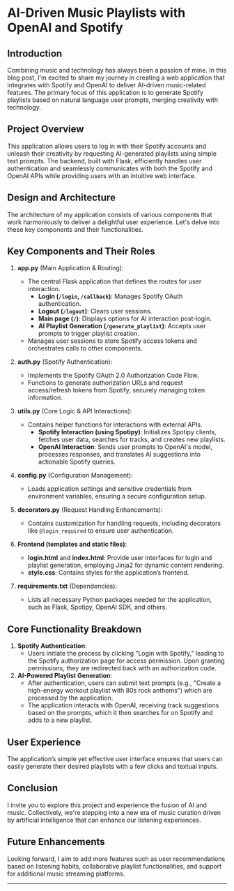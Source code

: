 # AI-Driven Music Playlists with OpenAI and Spotify

## Introduction
Combining music and technology has always been a passion of mine. In this blog post, I'm excited to share my journey in creating a web application that integrates with Spotify and OpenAI to deliver AI-driven music-related features. The primary focus of this application is to generate Spotify playlists based on natural language user prompts, merging creativity with technology.

## Project Overview
This application allows users to log in with their Spotify accounts and unleash their creativity by requesting AI-generated playlists using simple text prompts. The backend, built with Flask, efficiently handles user authentication and seamlessly communicates with both the Spotify and OpenAI APIs while providing users with an intuitive web interface.

## Design and Architecture
The architecture of my application consists of various components that work harmoniously to deliver a delightful user experience. Let's delve into these key components and their functionalities.

## Key Components and Their Roles

1. **app.py** (Main Application & Routing):
   * The central Flask application that defines the routes for user interaction.
     * **Login (`/login`, `/callback`)**: Manages Spotify OAuth authentication.
     * **Logout (`/logout`)**: Clears user sessions.
     * **Main page (`/`)**: Displays options for AI interaction post-login.
     * **AI Playlist Generation (`/generate_playlist`)**: Accepts user prompts to trigger playlist creation.
   * Manages user sessions to store Spotify access tokens and orchestrates calls to other components.

2. **auth.py** (Spotify Authentication):
   * Implements the Spotify OAuth 2.0 Authorization Code Flow.
   * Functions to generate authorization URLs and request access/refresh tokens from Spotify, securely managing token information.

3. **utils.py** (Core Logic & API Interactions):
   * Contains helper functions for interactions with external APIs.
     * **Spotify Interaction (using Spotipy)**: Initializes Spotipy clients, fetches user data, searches for tracks, and creates new playlists.
     * **OpenAI Interaction**: Sends user prompts to OpenAI's model, processes responses, and translates AI suggestions into actionable Spotify queries.

4. **config.py** (Configuration Management):
   * Loads application settings and sensitive credentials from environment variables, ensuring a secure configuration setup.

5. **decorators.py** (Request Handling Enhancements):
   * Contains customization for handling requests, including decorators like `@login_required` to ensure user authentication.

6. **Frontend (templates and static files)**:
   * **login.html** and **index.html**: Provide user interfaces for login and playlist generation, employing Jinja2 for dynamic content rendering.
   * **style.css**: Contains styles for the application’s frontend.

7. **requirements.txt** (Dependencies):
   * Lists all necessary Python packages needed for the application, such as Flask, Spotipy, OpenAI SDK, and others.

## Core Functionality Breakdown
1. **Spotify Authentication**:
   * Users initiate the process by clicking "Login with Spotify,” leading to the Spotify authorization page for access permission. Upon granting permissions, they are redirected back with an authorization code.
2. **AI-Powered Playlist Generation**:
   * After authentication, users can submit text prompts (e.g., "Create a high-energy workout playlist with 80s rock anthems") which are processed by the application.
   * The application interacts with OpenAI, receiving track suggestions based on the prompts, which it then searches for on Spotify and adds to a new playlist.

## User Experience
The application’s simple yet effective user interface ensures that users can easily generate their desired playlists with a few clicks and textual inputs.

## Conclusion
I invite you to explore this project and experience the fusion of AI and music. Collectively, we're stepping into a new era of music curation driven by artificial intelligence that can enhance our listening experiences.

## Future Enhancements
Looking forward, I aim to add more features such as user recommendations based on listening habits, collaborative playlist functionalities, and support for additional music streaming platforms.

---
